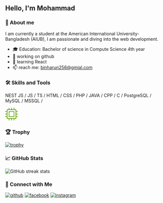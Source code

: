 ## Hello, I'm Mohammad
<!-- #### Web Developer -->

### 🚀 About me
I am currently a student at the American International University-Bangladesh (AIUB), I am passionate and diving into the web development.

- 🎓 Education: Bachelor of science in Compute Science 4th year 
- 🔭 working on github 
- 🌱 learning React 
- 📫 reach me: binharun256@gmial.com

### 🛠️ Skills and Tools 
NEST JS /
JS / TS / HTML / CSS / PHP / JAVA / CPP / C /
PostgreSQL / MySQL / MSSQL /


<a href='https://docs.github.com/en/developers'><img src='https://raw.githubusercontent.com/acervenky/animated-github-badges/master/assets/devbadge.gif' width='40' height='40'></a>

### 🏆 Trophy 
[![trophy](https://github-profile-trophy.vercel.app/?username=mohdbinharun56)](https://github.com/ryo-ma/github-profile-trophy)

### 📈 GitHub Stats
![GitHub streak stats](https://streak-stats.demolab.com/?user=mohdbinharun56)  

### 🔗 Connect with Me
[<img src='https://cdn.jsdelivr.net/npm/simple-icons@3.0.1/icons/github.svg' alt='github' height='40'>](https://github.com/mohdbinharun56)   [<img src='https://cdn.jsdelivr.net/npm/simple-icons@3.0.1/icons/facebook.svg' alt='facebook' height='40'>](https://www.facebook.com/mohammad.binharun)    [<img src='https://cdn.jsdelivr.net/npm/simple-icons@3.0.1/icons/instagram.svg' alt='instagram' height='40'>](https://www.instagram.com/mohammad/) 
